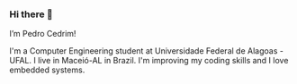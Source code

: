 ### Hi there 👋
I’m Pedro Cedrim!

I'm a Computer Engineering student at Universidade Federal de Alagoas - UFAL. I live in Maceió-AL in Brazil. I'm improving my coding skills and I love embedded systems.

<!--
**Pcedrim/Pcedrim** is a ✨ _special_ ✨ repository because its `README.md` (this file) appears on your GitHub profile.

Here are some ideas to get you started:

- 🔭 I’m currently working on ...
- 🌱 I’m currently learning ...
- 👯 I’m looking to collaborate on ...
- 🤔 I’m looking for help with ...
- 💬 Ask me about ...
- 📫 How to reach me: ...
- 😄 Pronouns: ...
- ⚡ Fun fact: ...
-->
